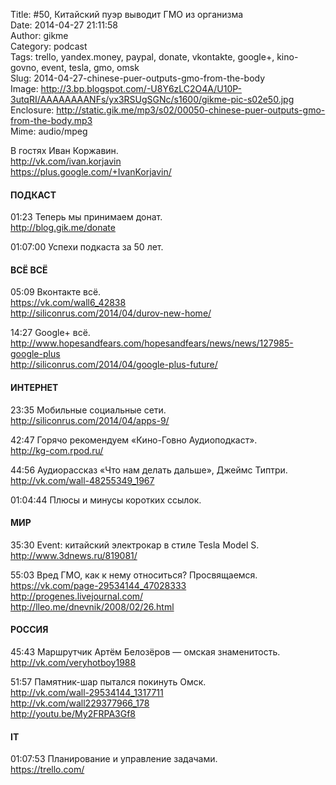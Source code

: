 Title: #50, Китайский пуэр выводит ГМО из организма  
Date: 2014-04-27 21:11:58  
Author: gikme  
Category: podcast  
Tags: trello, yandex.money, paypal, donate, vkontakte, google+, kino-govno, event, tesla, gmo, omsk  
Slug: 2014-04-27-chinese-puer-outputs-gmo-from-the-body  
Image: http://3.bp.blogspot.com/-U8Y6zLC2O4A/U10P-3utqRI/AAAAAAAANFs/yx3RSUgSGNc/s1600/gikme-pic-s02e50.jpg  
Enclosure: http://static.gik.me/mp3/s02/00050-chinese-puer-outputs-gmo-from-the-body.mp3  
Mime: audio/mpeg

В гостях Иван Коржавин.  
<http://vk.com/ivan.korjavin>  
<https://plus.google.com/+IvanKorjavin/>

#### ПОДКАСТ

01:23 Теперь мы принимаем донат.  
<http://blog.gik.me/donate>

01:07:00 Успехи подкаста за 50 лет.

#### ВСЁ ВСЁ

05:09 Вконтакте всё.  
<https://vk.com/wall6_42838>  
<http://siliconrus.com/2014/04/durov-new-home/>

14:27 Google+ всё.  
<http://www.hopesandfears.com/hopesandfears/news/news/127985-google-plus>  
<http://siliconrus.com/2014/04/google-plus-future/>

#### ИНТЕРНЕТ

23:35 Мобильные социальные сети.  
<http://siliconrus.com/2014/04/apps-9/>

42:47 Горячо рекомендуем «Кино-Говно Аудиоподкаст».  
<http://kg-com.rpod.ru/>

44:56 Аудиорассказ «Что нам делать дальше», Джеймс Типтри.  
<http://vk.com/wall-48255349_1967>

01:04:44 Плюсы и минусы коротких ссылок.

#### МИР

35:30 Event: китайский электрокар в стиле Tesla Model S.  
<http://www.3dnews.ru/819081/>

55:03 Вред ГМО, как к нему относиться? Просвящаемся.  
<https://vk.com/page-29534144_47028333>  
<http://progenes.livejournal.com/>  
<http://lleo.me/dnevnik/2008/02/26.html>

#### РОССИЯ

45:43 Маршрутчик Артём Белозёров — омская знаменитость.  
<http://vk.com/veryhotboy1988>

51:57 Памятник-шар пытался покинуть Омск.  
<http://vk.com/wall-29534144_1317711>  
<http://vk.com/wall229377966_178>  
<http://youtu.be/My2FRPA3Gf8>

#### IT

01:07:53 Планирование и управление задачами.  
<https://trello.com/>


